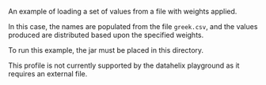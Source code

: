 An example of loading a set of values from a file with weights applied.

In this case, the names are populated from the file `greek.csv`, and the values produced are distributed based upon
the specified weights.

To run this example, the jar must be placed in this directory.

This profile is not currently supported by the datahelix playground as it requires an external file.
